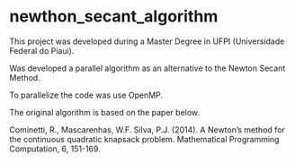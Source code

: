 # newthon_secant_algorithm

This project was developed during a Master Degree in UFPI (Universidade Federal do Piaui).

Was developed a parallel algorithm as an alternative to the Newton Secant Method.

To parallelize the code was use OpenMP.

The original algorithm is based on the paper below.

Cominetti, R., Mascarenhas, W.F. Silva, P.J. (2014). A Newton’s method for the continuous quadratic knapsack problem. Mathematical Programming Computation, 6, 151-169.

